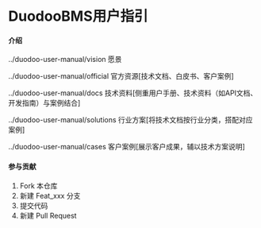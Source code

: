 # DuodooBMS用户指引

#### 介绍

../duodoo-user-manual/vision   愿景

../duodoo-user-manual/official   官方资源[技术文档、白皮书、客户案例]

../duodoo-user-manual/docs    技术资料[侧重用户手册、技术资料（如API文档、开发指南）与案例结合]

../duodoo-user-manual/solutions   行业方案[将技术文档按行业分类，搭配对应案例]

../duodoo-user-manual/cases   客户案例[展示客户成果，辅以技术方案说明]


#### 参与贡献

1.  Fork 本仓库
2.  新建 Feat_xxx 分支
3.  提交代码
4.  新建 Pull Request
